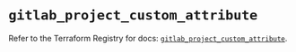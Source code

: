 # `gitlab_project_custom_attribute`

Refer to the Terraform Registry for docs: [`gitlab_project_custom_attribute`](https://registry.terraform.io/providers/gitlabhq/gitlab/18.4.0/docs/resources/project_custom_attribute).
